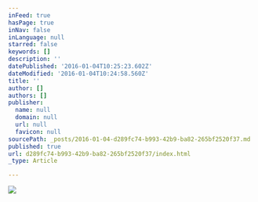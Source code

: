 ```yaml
---
inFeed: true
hasPage: true
inNav: false
inLanguage: null
starred: false
keywords: []
description: ''
datePublished: '2016-01-04T10:25:23.602Z'
dateModified: '2016-01-04T10:24:58.560Z'
title: ''
author: []
authors: []
publisher:
  name: null
  domain: null
  url: null
  favicon: null
sourcePath: _posts/2016-01-04-d289fc74-b993-42b9-ba82-265bf2520f37.md
published: true
url: d289fc74-b993-42b9-ba82-265bf2520f37/index.html
_type: Article

---
```

![](https://the-grid-user-content.s3-us-west-2.amazonaws.com/52008a0d-fe4e-41a4-ab82-72ca2d503a3e.jpg)